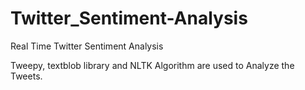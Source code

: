 # Twitter_Sentiment-Analysis

Real Time Twitter Sentiment Analysis

Tweepy, textblob library and NLTK Algorithm are used to Analyze the Tweets.
